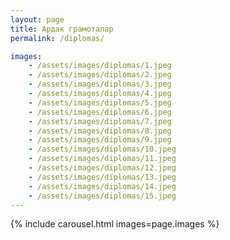 ```yaml
---
layout: page
title: Ардак грамоталар
permalink: /diplomas/

images:
    - /assets/images/diplomas/1.jpeg
    - /assets/images/diplomas/2.jpeg
    - /assets/images/diplomas/3.jpeg
    - /assets/images/diplomas/4.jpeg
    - /assets/images/diplomas/5.jpeg
    - /assets/images/diplomas/6.jpeg
    - /assets/images/diplomas/7.jpeg
    - /assets/images/diplomas/8.jpeg
    - /assets/images/diplomas/9.jpeg
    - /assets/images/diplomas/10.jpeg
    - /assets/images/diplomas/11.jpeg
    - /assets/images/diplomas/12.jpeg
    - /assets/images/diplomas/13.jpeg
    - /assets/images/diplomas/14.jpeg
    - /assets/images/diplomas/15.jpeg
---
```

{% include carousel.html images=page.images %}
